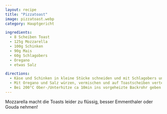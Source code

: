 ```yaml
---
layout: recipe
title: "Pizzatoast"
image: pizzatoast.webp
category: Hauptgericht

ingredients:
  - 8 Scheiben Toast
  - 125g Mozzarella
  - 100g Schinken
  - 90g Mais
  - 60g Schlagobers
  - Oregano
  - etwas Salz

directions:
  - Käse und Schinken in kleine Stücke schneiden und mit Schlagobers und Mais vermischen
  - Mit Oregano und Salz würzen, vermischen und auf Toastscheiben verteilen
  - Bei 200°C Ober-/Unterhitze ca 10min ins vorgeheizte Backrohr geben
---
```


Mozzarella macht die Toasts leider zu flüssig, besser Emmenthaler oder Gouda nehmen!